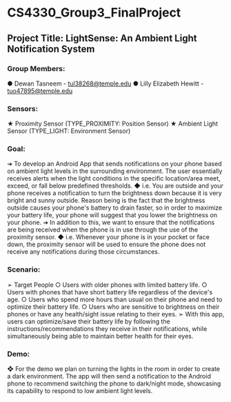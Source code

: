 # CS4330_Group3_FinalProject

## Project Title: LightSense: An Ambient Light Notification System

### Group Members:
● Dewan Tasneem - tul38268@temple.edu
● Lilly Elizabeth Hewitt - tuo47895@temple.edu

### Sensors:
★ Proximity Sensor (TYPE_PROXIMITY: Position Sensor)
★ Ambient Light Sensor (TYPE_LIGHT: Environment Sensor)

### Goal:
➔ To develop an Android App that sends notifications on your phone based
on ambient light levels in the surrounding environment. The user
essentially receives alerts when the light conditions in the specific
location/area meet, exceed, or fall below predefined thresholds.
◆ i.e. You are outside and your phone receives a notification to turn
the brightness down because it is very bright and sunny outside.
Reason being is the fact that the brightness outside causes your
phone's battery to drain faster, so in order to maximize your battery
life, your phone will suggest that you lower the brightness on your
phone.
➔ In addition to this, we want to ensure that the notifications are being
received when the phone is in use through the use of the proximity sensor.
◆ i.e. Whenever your phone is in your pocket or face down, the
proximity sensor will be used to ensure the phone does not receive
any notifications during those circumstances.

### Scenario:
➢ Target People
○ Users with older phones with limited battery life.
○ Users with phones that have short battery life regardless of the
device's age.
○ Users who spend more hours than usual on their phone and need to
optimize their battery life.
○ Users who are sensitive to brightness on their phones or have any
health/sight issue relating to their eyes.
➢ With this app, users can optimize/save their battery life by following the
instructions/recommendations they receive in their notifications, while
simultaneously being able to maintain better health for their eyes.

### Demo:
❖ For the demo we plan on turning the lights in the room in order to
create a dark environment. The app will then send a notification to the
Android phone to recommend switching the phone to dark/night mode,
showcasing its capability to respond to low ambient light levels.

